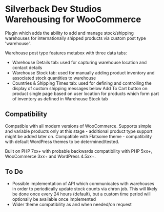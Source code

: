 # Silverback Dev Studios Warehousing for WooCommerce

Plugin which adds the ability to add and manage stock/shipping warehouses for internationally shipped products via custom post type 'warehouse'.

Warehouse post type features metabox with three data tabs:
- Warehouse Details tab: used for capturing warehouse location and contact details
- Warehouse Stock tab: used for manually adding product inventory and associated stock quantities to warehouse
- Countries & Shipping Times tab: used for defining and controlling the display of custom shipping messages below Add To Cart button on product single page based on user location for products which form part of inventory as defined in Warehouse Stock tab

## Compatibility

Compatible with all modern versions of WooCommerce. Supports simple and variable products only at this stage - additional product type support might be added later on. Compatible with Flatsome theme - compatibility with default WordPress themes to be determined/tested. 

Built on PHP 7xx+ with probable backwards compatibility with PHP 5xx+, WooCommerce 3xx+ and WordPress 4.5xx+. 

## To Do

- Possible implementation of API which communicates with warehouses in order to periodically update stock counts via chron job. This will likely be done once every 24 hours (default), but a custom time period will optionally be available once implemented
- Wider theme compatibility as and when needed/on request